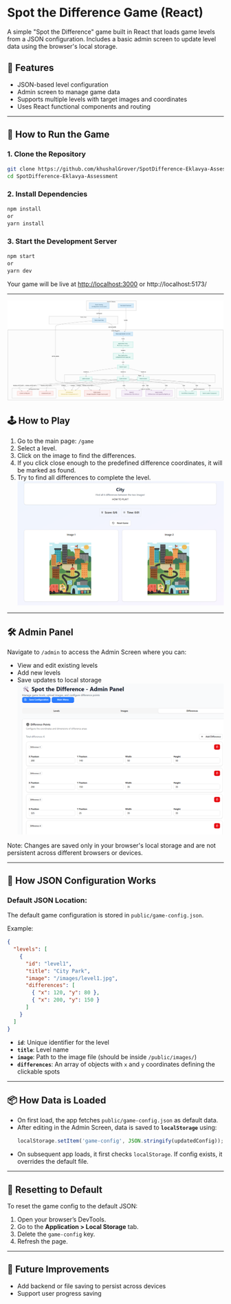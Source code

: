 # Spot the Difference Game (React)

A simple "Spot the Difference" game built in React that loads game levels from a JSON configuration. Includes a basic admin screen to update level data using the browser's local storage.

## 🔧 Features

- JSON-based level configuration
- Admin screen to manage game data
- Supports multiple levels with target images and coordinates
- Uses React functional components and routing

---

## 🚀 How to Run the Game

### 1. Clone the Repository

```bash
git clone https://github.com/khushalGrover/SpotDifference-Eklavya-Assessment
cd SpotDifference-Eklavya-Assessment
```

### 2. Install Dependencies

```bash
npm install
or 
yarn install
```

### 3. Start the Development Server

```bash
npm start
or 
yarn dev
```

Your game will be live at [http://localhost:3000](http://localhost:3000) or http://localhost:5173/

---

![daigram pic](./public/images/diagram.png)




## 🕹️ How to Play
1. Go to the main page: `/game`
2. Select a level.
3. Click on the image to find the differences.
4. If you click close enough to the predefined difference coordinates, it will be marked as found.
5. Try to find all differences to complete the level.
![daigram pic](./public/images/GameScreen.png)

---

## 🛠️ Admin Panel
Navigate to `/admin` to access the Admin Screen where you can:

- View and edit existing levels
- Add new levels
- Save updates to local storage
![daigram pic](./public/images/adminScreen.png)

Note: Changes are saved only in your browser's local storage and are not persistent across different browsers or devices.

---

## 📁 How JSON Configuration Works

### Default JSON Location:
The default game configuration is stored in `public/game-config.json`.

Example:
```json
{
  "levels": [
    {
      "id": "level1",
      "title": "City Park",
      "image": "/images/level1.jpg",
      "differences": [
        { "x": 120, "y": 80 },
        { "x": 200, "y": 150 }
      ]
    }
  ]
}
```

- **`id`**: Unique identifier for the level
- **`title`**: Level name
- **`image`**: Path to the image file (should be inside `/public/images/`)
- **`differences`**: An array of objects with `x` and `y` coordinates defining the clickable spots

---

## 📦 How Data is Loaded

- On first load, the app fetches `public/game-config.json` as default data.
- After editing in the Admin Screen, data is saved to **`localStorage`** using:
  ```js
  localStorage.setItem('game-config', JSON.stringify(updatedConfig));
  ```
- On subsequent app loads, it first checks `localStorage`. If config exists, it overrides the default file.

---

## 🧼 Resetting to Default

To reset the game config to the default JSON:

1. Open your browser’s DevTools.
2. Go to the **Application > Local Storage** tab.
3. Delete the `game-config` key.
4. Refresh the page.

---

## 🧪 Future Improvements

- Add backend or file saving to persist across devices
- Support user progress saving


